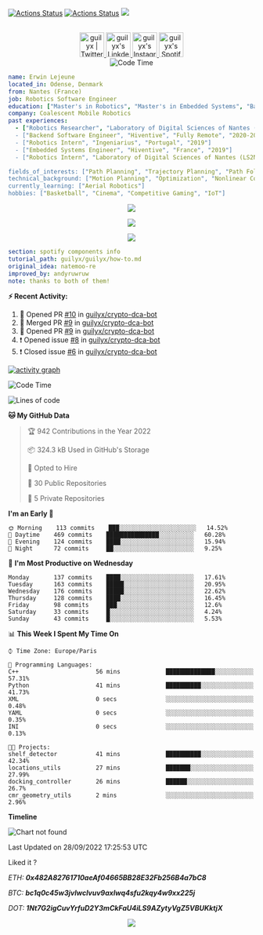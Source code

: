 [![Actions Status](https://github.com/guilyx/guilyx/workflows/wakatime-stats/badge.svg)](https://github.com/guilyx/guilyx/actions)
[![Actions Status](https://github.com/guilyx/guilyx/workflows/update-gh-activity/badge.svg)](https://github.com/guilyx/guilyx/actions)
![](https://visitor-badge.glitch.me/badge?page_id=guilyx.guilyx)

<p align="center">
<br/>
<a href="https://twitter.com/nthofhisname">
  <img alt="guilyx | Twitter" width="50px" src="https://user-images.githubusercontent.com/43545812/144034996-602b144a-16e1-41cc-99e7-c6040b20dcaf.png"/>
</a>
<a href="https://www.linkedin.com/in/erwinlejeune-lkn">
  <img alt="guilyx's LinkdeIN" width="50px" src="https://user-images.githubusercontent.com/43545812/144035037-0f415fc7-9f96-4517-a370-ccc6e78a714b.png" />
</a>
<a href="https://www.instagram.com/nthofhisname">
  <img alt="guilyx's Instagram" width="50px" src="https://user-images.githubusercontent.com/43545812/144035088-0dfb165f-8fe0-4d13-896c-876c29d2b128.png" />
</a>
<a href="https://open.spotify.com/user/11147618695?si=zZFn6uAGRLyoU02lsG50GA">
  <img alt="guilyx's Spotify" width="50px" src="https://user-images.githubusercontent.com/43545812/144035120-1ad5169b-91c7-4078-bef9-6a82c733f373.png" />
</a>
<br>
<img alt="Code Time" src="https://img.shields.io/endpoint?style=flat&url=https://codetime-api.datreks.com/badge/1615?logoColor=white%26project=%26recentMS=0%26showProject=false" />
</p>

```yaml
name: Erwin Lejeune
located_in: Odense, Denmark
from: Nantes (France)
job: Robotics Software Engineer
education: ["Master's in Robotics", "Master's in Embedded Systems", "Bachelor's in Electronics"]
company: Coalescent Mobile Robotics
past experiences: 
  - ["Robotics Researcher", "Laboratory of Digital Sciences of Nantes (LS2N)", "France", "2019-2021]
  - ["Backend Software Engineer", "Hiventive", "Fully Remote", "2020-2021"]
  - ["Robotics Intern", "Ingeniarius", "Portugal", "2019"]
  - ["Embedded Systems Engineer", "Hiventive", "France", "2019"]
  - ["Robotics Intern", "Laboratory of Digital Sciences of Nantes (LS2N)", "France", "2019"]

fields_of_interests: ["Path Planning", "Trajectory Planning", "Path Following", "Behaviour Planning", "Localization", "Sensor Fusion", "Embedded Systems"]
technical_background: ["Motion Planning", "Optimization", "Nonlinear Control", "Real-Time Systems", "Automated Planning"]
currently_learning: ["Aerial Robotics"]
hobbies: ["Basketball", "Cinema", "Competitive Gaming", "IoT"]
```

<p align="center">
  <img alig src="https://github-profile-trophy.vercel.app/?username=guilyx&column=6&rank=SSS,SS,S,AAA,AA,A,B,C" />
</p>

<p align="center">
  <a href="https://spotify-github-profile.vercel.app/api/view?uid=11147618695&redirect=true">
    <img src="https://spotify-github-profile.vercel.app/api/view?uid=11147618695&cover_image=true&theme=default&bar_color=e3e3e3&bar_color_cover=true">
  </a>
</p>

<p align="center">
  <img src="https://guilyx.vercel.app/api/top-played">
</p>
 
```yaml
section: spotify components info
tutorial_path: guilyx/guilyx/how-to.md
original_idea: natemoo-re
improved_by: andyruwruw
note: thanks to both of them!
```


**:zap: Recent Activity:**

<!--START_SECTION:activity-->
1. 💪 Opened PR [#10](https://github.com/guilyx/crypto-dca-bot/pull/10) in [guilyx/crypto-dca-bot](https://github.com/guilyx/crypto-dca-bot)
2. 🎉 Merged PR [#9](https://github.com/guilyx/crypto-dca-bot/pull/9) in [guilyx/crypto-dca-bot](https://github.com/guilyx/crypto-dca-bot)
3. 💪 Opened PR [#9](https://github.com/guilyx/crypto-dca-bot/pull/9) in [guilyx/crypto-dca-bot](https://github.com/guilyx/crypto-dca-bot)
4. ❗️ Opened issue [#8](https://github.com/guilyx/crypto-dca-bot/issues/8) in [guilyx/crypto-dca-bot](https://github.com/guilyx/crypto-dca-bot)
5. ❗️ Closed issue [#6](https://github.com/guilyx/crypto-dca-bot/issues/6) in [guilyx/crypto-dca-bot](https://github.com/guilyx/crypto-dca-bot)
<!--END_SECTION:activity-->

[![activity graph](https://activity-graph.herokuapp.com/graph?username=guilyx&custom_title=Erwin's%20activity%20graph&theme=github-light&hide_border=true)](https://github.com/ashutosh00710/github-readme-activity-graph)

<!--START_SECTION:waka-->
![Code Time](http://img.shields.io/badge/Code%20Time-773%20hrs%2024%20mins-blue)

![Lines of code](https://img.shields.io/badge/From%20Hello%20World%20I%27ve%20Written-293%20Thousand%20lines%20of%20code-blue)

**🐱 My GitHub Data** 

> 🏆 942 Contributions in the Year 2022
 > 
> 📦 324.3 kB Used in GitHub's Storage 
 > 
> 💼 Opted to Hire
 > 
> 📜 30 Public Repositories 
 > 
> 🔑 5 Private Repositories  
 > 
**I'm an Early 🐤** 

```text
🌞 Morning    113 commits    ███░░░░░░░░░░░░░░░░░░░░░░   14.52% 
🌆 Daytime    469 commits    ███████████████░░░░░░░░░░   60.28% 
🌃 Evening    124 commits    ████░░░░░░░░░░░░░░░░░░░░░   15.94% 
🌙 Night      72 commits     ██░░░░░░░░░░░░░░░░░░░░░░░   9.25%

```
📅 **I'm Most Productive on Wednesday** 

```text
Monday       137 commits    ████░░░░░░░░░░░░░░░░░░░░░   17.61% 
Tuesday      163 commits    █████░░░░░░░░░░░░░░░░░░░░   20.95% 
Wednesday    176 commits    █████░░░░░░░░░░░░░░░░░░░░   22.62% 
Thursday     128 commits    ████░░░░░░░░░░░░░░░░░░░░░   16.45% 
Friday       98 commits     ███░░░░░░░░░░░░░░░░░░░░░░   12.6% 
Saturday     33 commits     █░░░░░░░░░░░░░░░░░░░░░░░░   4.24% 
Sunday       43 commits     █░░░░░░░░░░░░░░░░░░░░░░░░   5.53%

```


📊 **This Week I Spent My Time On** 

```text
⌚︎ Time Zone: Europe/Paris

💬 Programming Languages: 
C++                      56 mins             ██████████████░░░░░░░░░░░   57.31% 
Python                   41 mins             ██████████░░░░░░░░░░░░░░░   41.73% 
XML                      0 secs              ░░░░░░░░░░░░░░░░░░░░░░░░░   0.48% 
YAML                     0 secs              ░░░░░░░░░░░░░░░░░░░░░░░░░   0.35% 
INI                      0 secs              ░░░░░░░░░░░░░░░░░░░░░░░░░   0.13%

🐱‍💻 Projects: 
shelf_detector           41 mins             ██████████░░░░░░░░░░░░░░░   42.34% 
locations_utils          27 mins             ███████░░░░░░░░░░░░░░░░░░   27.99% 
docking_controller       26 mins             ██████░░░░░░░░░░░░░░░░░░░   26.7% 
cmr_geometry_utils       2 mins              ░░░░░░░░░░░░░░░░░░░░░░░░░   2.96%

```

**Timeline**

![Chart not found](https://raw.githubusercontent.com/guilyx/guilyx/master/charts/bar_graph.png) 


 Last Updated on 28/09/2022 17:25:53 UTC
<!--END_SECTION:waka-->

Liked it ?

*ETH: **0x482A82761710aeAf04665BB28E32Fb256B4a7bC8***

*BTC: **bc1q0c45w3jvlwclvuv9axlwq4sfu2kqy4w9xx225j***

*DOT: **1Nt7G2igCuvYrfuD2Y3mCkFaU4iLS9AZytyVgZ5VBUKktjX***

<p align="center">
  <img src="https://capsule-render.vercel.app/api?type=waving&color=gradient&height=60&section=footer"/>
</p>
